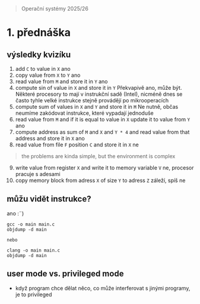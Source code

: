 > Operační systémy 2025/26
# 1. přednáška
## výsledky kvizíku
1. add `C` to value in `X`
ano
2. copy value from `X` to `Y`
ano
3. read value from `M` and store it in `Y`
ano
4. compute sin of value in `X` and store it in `Y`
Překvapivě ano, může být. Některé procesory to mají v instrukční sadě (Intel), nicméně dnes se často tyhle velké instrukce stejně provádějí po mikrooperacích
5. compute sum of values in `X` and `Y` and store it in `M`
Ne nutně, občas neumíme zakódovat instrukce, které vypadají jednoduše
6. read value from `M` and if it is equal to value in `X` update it to value from `Y`
ano
7. compute address as sum of `M` and `X` and `Y * 4` and read value from that address and store it in `X`
ano
8. read value from file `F` position `C` and store it in `X`
ne
> the problems are kinda simple, but the environment is complex
9. write value from register `X` and write it to memory variable `V`
ne, procesor pracuje s adesami
10. copy memory block from adress `X` of size `Y` to adress `Z`
záleží, spíš ne

## můžu vidět instrukce?
ano :¨)
```
gcc -o main main.c
objdump -d main

nebo

clang -o main main.c
objdump -d main
```

## user mode vs. privileged mode
- když program chce dělat něco, co může interferovat s jinými programy, je to privileged